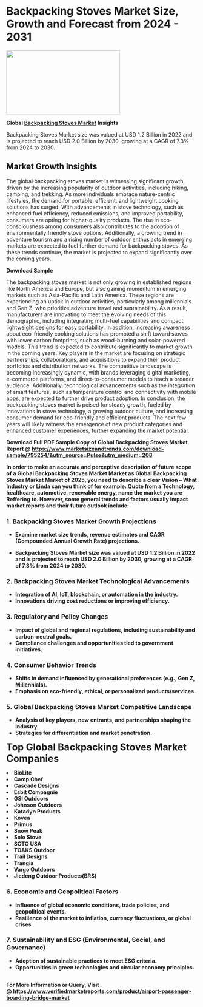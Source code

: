 <H1>Backpacking Stoves Market Size, Growth and Forecast from 2024 - 2031</H1><img class="aligncenter size-medium wp-image-584254" src="https://thirdeyenews.in/wp-content/uploads/2024/09/Global-Market-Research-300x168.jpeg" alt="" width="300" height="168" /><p><strong>Global&nbsp;<a href="https://www.marketsizeandtrends.com/download-sample/795254/&amp;utm_source=Pulse&amp;utm_medium=208">Backpacking Stoves Market</a> Insights</strong></p><p>Backpacking Stoves Market size was valued at USD 1.2 Billion in 2022 and is projected to reach USD 2.0 Billion by 2030, growing at a CAGR of 7.3% from 2024 to 2030.</p><p><h2>Market Growth Insights</h2> <p>The global backpacking stoves market is witnessing significant growth, driven by the increasing popularity of outdoor activities, including hiking, camping, and trekking. As more individuals embrace nature-centric lifestyles, the demand for portable, efficient, and lightweight cooking solutions has surged. With advancements in stove technology, such as enhanced fuel efficiency, reduced emissions, and improved portability, consumers are opting for higher-quality products. The rise in eco-consciousness among consumers also contributes to the adoption of environmentally friendly stove options. Additionally, a growing trend in adventure tourism and a rising number of outdoor enthusiasts in emerging markets are expected to fuel further demand for backpacking stoves. As these trends continue, the market is projected to expand significantly over the coming years.</p> <p><strong>Download Sample</strong></p> <p>The backpacking stoves market is not only growing in established regions like North America and Europe, but also gaining momentum in emerging markets such as Asia-Pacific and Latin America. These regions are experiencing an uptick in outdoor activities, particularly among millennials and Gen Z, who prioritize adventure travel and sustainability. As a result, manufacturers are innovating to meet the evolving needs of this demographic, including integrating multi-fuel capabilities and compact, lightweight designs for easy portability. In addition, increasing awareness about eco-friendly cooking solutions has prompted a shift toward stoves with lower carbon footprints, such as wood-burning and solar-powered models. This trend is expected to contribute significantly to market growth in the coming years. Key players in the market are focusing on strategic partnerships, collaborations, and acquisitions to expand their product portfolios and distribution networks. The competitive landscape is becoming increasingly dynamic, with brands leveraging digital marketing, e-commerce platforms, and direct-to-consumer models to reach a broader audience. Additionally, technological advancements such as the integration of smart features, such as temperature control and connectivity with mobile apps, are expected to further drive product adoption. In conclusion, the backpacking stoves market is poised for steady growth, fueled by innovations in stove technology, a growing outdoor culture, and increasing consumer demand for eco-friendly and efficient products. The next few years will likely witness the emergence of new product categories and enhanced customer experiences, further expanding the market potential.</p> <p><strong></p><p><span class=""><strong>Download Full PDF Sample Copy of Global Backpacking Stoves Market Report</strong> @ <a href="https://www.marketsizeandtrends.com/download-sample/795254/&amp;utm_source=Pulse&amp;utm_medium=208" target="_blank">https://www.marketsizeandtrends.com/download-sample/795254/&amp;utm_source=Pulse&amp;utm_medium=208</a></span></p><p>In order to make an accurate and perceptive description of future scope of a Global&nbsp;Backpacking Stoves Market Market as Global&nbsp;Backpacking Stoves Market Market of 2025, you need to describe a clear Vision &ndash; What Industry or Linda can you think of for example: Quote from a Technology, healthcare, automotive, renewable energy, name the market you are Reffering to. However, some general trends and factors usually impact market reports and their future outlook include:</p><h3>1.&nbsp;<strong>Backpacking Stoves Market Growth Projections</strong></h3><ul><li>Examine market size trends, revenue estimates and CAGR (Compounded Annual Growth Rate) projections.</li><li><p>Backpacking Stoves Market size was valued at USD 1.2 Billion in 2022 and is projected to reach USD 2.0 Billion by 2030, growing at a CAGR of 7.3% from 2024 to 2030.</p></li></ul><h3>2.&nbsp;<strong>Backpacking Stoves Market Technological Advancements</strong></h3><ul><li>Integration of AI, IoT, blockchain, or automation in the industry.</li><li>Innovations driving cost reductions or improving efficiency.</li></ul><h3>3.&nbsp;<strong>Regulatory and Policy Changes</strong></h3><ul><li>Impact of global and regional regulations, including sustainability and carbon-neutral goals.</li><li>Compliance challenges and opportunities tied to government initiatives.</li></ul><h3>4.&nbsp;<strong>Consumer Behavior Trends</strong></h3><ul><li>Shifts in demand influenced by generational preferences (e.g., Gen Z, Millennials).</li><li>Emphasis on eco-friendly, ethical, or personalized products/services.</li></ul><h3>5.&nbsp;<strong>Global Backpacking Stoves Market Competitive Landscape</strong></h3><ul><li>Analysis of key players, new entrants, and partnerships shaping the industry.</li><li>Strategies for differentiation and market penetration.</li></ul><p data-pm-slice="1 1 []"><span style="color: inherit; font-family: inherit; font-size: 25px;">Top Global Backpacking Stoves Market Companies</span></p><div class="" data-test-id=""><p><li>BioLite</li><li> Camp Chef</li><li> Cascade Designs</li><li> Esbit Compagnie</li><li> GSI Outdoors</li><li> Johnson Outdoors</li><li> Katadyn Products</li><li> Kovea</li><li> Primus</li><li> Snow Peak</li><li> Solo Stove</li><li> SOTO USA</li><li> TOAKS Outdoor</li><li> Trail Designs</li><li> Trangia</li><li> Vargo Outdoors</li><li> Jiedeng Outdoor Products(BRS)</li></p></div><h3>6.&nbsp;<strong>Economic and Geopolitical Factors</strong></h3><ul><li>Influence of global economic conditions, trade policies, and geopolitical events.</li><li>Resilience of the market to inflation, currency fluctuations, or global crises.</li></ul><h3>7.&nbsp;<strong>Sustainability and ESG (Environmental, Social, and Governance)</strong></h3><ul><li>Adoption of sustainable practices to meet ESG criteria.</li><li>Opportunities in green technologies and circular economy principles.</li></ul><h2><strong style="font-size: 14px;">For More Information or Query, Visit @&nbsp;</strong><a style="background-color: #ffffff; font-size: 14px;" href="https://www.marketsizeandtrends.com/report/backpacking-stoves-market/" target="_blank">https://www.verifiedmarketreports.com/product/airport-passenger-boarding-bridge-market</a></h2>
